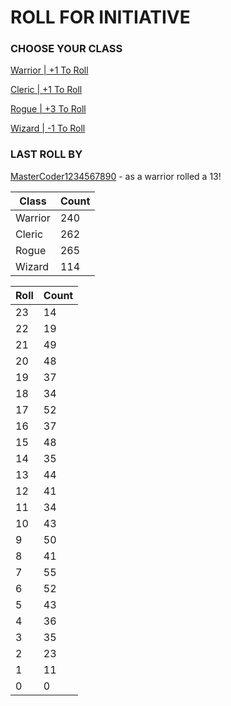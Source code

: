 # ROLL FOR INITIATIVE
### CHOOSE YOUR CLASS

[Warrior | +1 To Roll](https://github.com/benjaminsampica/benjaminsampica/issues/new?title=roll%7Cwarrior&body=Just+click+%27Submit+new+issue%27.)

[Cleric | +1 To Roll](https://github.com/benjaminsampica/benjaminsampica/issues/new?title=roll%7Ccleric&body=Just+click+%27Submit+new+issue%27.)

[Rogue | +3 To Roll](https://github.com/benjaminsampica/benjaminsampica/issues/new?title=roll%7Crogue&body=Just+click+%27Submit+new+issue%27.)

[Wizard | -1 To Roll](https://github.com/benjaminsampica/benjaminsampica/issues/new?title=roll%7Cwizard&body=Just+click+%27Submit+new+issue%27.)
### LAST ROLL BY
[MasterCoder1234567890](https://www.github.com/MasterCoder1234567890) - as a warrior rolled a 13!

|Class|Count|
|-|-|
|Warrior|240|
|Cleric|262|
|Rogue|265|
|Wizard|114|

|Roll|Count|
|-|-|
|23|14
|22|19
|21|49
|20|48
|19|37
|18|34
|17|52
|16|37
|15|48
|14|35
|13|44
|12|41
|11|34
|10|43
|9|50
|8|41
|7|55
|6|52
|5|43
|4|36
|3|35
|2|23
|1|11
|0|0

